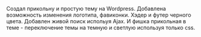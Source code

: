 Создал прикольну и простую тему на Wordpress.
Добавлена возможность изменения логотипа, фавиконки.
Хэдер и футер черного цвета.
Добавлен живой поиск испольуя Ajax.
И фишка прикольная в теме - переключение темы на темную и светлую используя только css. 
